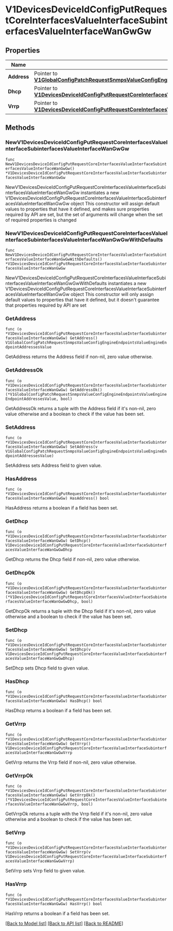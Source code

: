# V1DevicesDeviceIdConfigPutRequestCoreInterfacesValueInterfaceSubinterfacesValueInterfaceWanGwGw

## Properties

Name | Type | Description | Notes
------------ | ------------- | ------------- | -------------
**Address** | Pointer to [**V1GlobalConfigPatchRequestSnmpsValueConfigEngineEndpointsValueEngineEndpointAddressesValue**](V1GlobalConfigPatchRequestSnmpsValueConfigEngineEndpointsValueEngineEndpointAddressesValue.md) |  | [optional] 
**Dhcp** | Pointer to [**V1DevicesDeviceIdConfigPutRequestCoreInterfacesValueInterfaceSubinterfacesValueInterfaceWanGwGwDhcp**](V1DevicesDeviceIdConfigPutRequestCoreInterfacesValueInterfaceSubinterfacesValueInterfaceWanGwGwDhcp.md) |  | [optional] 
**Vrrp** | Pointer to [**V1DevicesDeviceIdConfigPutRequestCoreInterfacesValueInterfaceSubinterfacesValueInterfaceWanGwGwVrrp**](V1DevicesDeviceIdConfigPutRequestCoreInterfacesValueInterfaceSubinterfacesValueInterfaceWanGwGwVrrp.md) |  | [optional] 

## Methods

### NewV1DevicesDeviceIdConfigPutRequestCoreInterfacesValueInterfaceSubinterfacesValueInterfaceWanGwGw

`func NewV1DevicesDeviceIdConfigPutRequestCoreInterfacesValueInterfaceSubinterfacesValueInterfaceWanGwGw() *V1DevicesDeviceIdConfigPutRequestCoreInterfacesValueInterfaceSubinterfacesValueInterfaceWanGwGw`

NewV1DevicesDeviceIdConfigPutRequestCoreInterfacesValueInterfaceSubinterfacesValueInterfaceWanGwGw instantiates a new V1DevicesDeviceIdConfigPutRequestCoreInterfacesValueInterfaceSubinterfacesValueInterfaceWanGwGw object
This constructor will assign default values to properties that have it defined,
and makes sure properties required by API are set, but the set of arguments
will change when the set of required properties is changed

### NewV1DevicesDeviceIdConfigPutRequestCoreInterfacesValueInterfaceSubinterfacesValueInterfaceWanGwGwWithDefaults

`func NewV1DevicesDeviceIdConfigPutRequestCoreInterfacesValueInterfaceSubinterfacesValueInterfaceWanGwGwWithDefaults() *V1DevicesDeviceIdConfigPutRequestCoreInterfacesValueInterfaceSubinterfacesValueInterfaceWanGwGw`

NewV1DevicesDeviceIdConfigPutRequestCoreInterfacesValueInterfaceSubinterfacesValueInterfaceWanGwGwWithDefaults instantiates a new V1DevicesDeviceIdConfigPutRequestCoreInterfacesValueInterfaceSubinterfacesValueInterfaceWanGwGw object
This constructor will only assign default values to properties that have it defined,
but it doesn't guarantee that properties required by API are set

### GetAddress

`func (o *V1DevicesDeviceIdConfigPutRequestCoreInterfacesValueInterfaceSubinterfacesValueInterfaceWanGwGw) GetAddress() V1GlobalConfigPatchRequestSnmpsValueConfigEngineEndpointsValueEngineEndpointAddressesValue`

GetAddress returns the Address field if non-nil, zero value otherwise.

### GetAddressOk

`func (o *V1DevicesDeviceIdConfigPutRequestCoreInterfacesValueInterfaceSubinterfacesValueInterfaceWanGwGw) GetAddressOk() (*V1GlobalConfigPatchRequestSnmpsValueConfigEngineEndpointsValueEngineEndpointAddressesValue, bool)`

GetAddressOk returns a tuple with the Address field if it's non-nil, zero value otherwise
and a boolean to check if the value has been set.

### SetAddress

`func (o *V1DevicesDeviceIdConfigPutRequestCoreInterfacesValueInterfaceSubinterfacesValueInterfaceWanGwGw) SetAddress(v V1GlobalConfigPatchRequestSnmpsValueConfigEngineEndpointsValueEngineEndpointAddressesValue)`

SetAddress sets Address field to given value.

### HasAddress

`func (o *V1DevicesDeviceIdConfigPutRequestCoreInterfacesValueInterfaceSubinterfacesValueInterfaceWanGwGw) HasAddress() bool`

HasAddress returns a boolean if a field has been set.

### GetDhcp

`func (o *V1DevicesDeviceIdConfigPutRequestCoreInterfacesValueInterfaceSubinterfacesValueInterfaceWanGwGw) GetDhcp() V1DevicesDeviceIdConfigPutRequestCoreInterfacesValueInterfaceSubinterfacesValueInterfaceWanGwGwDhcp`

GetDhcp returns the Dhcp field if non-nil, zero value otherwise.

### GetDhcpOk

`func (o *V1DevicesDeviceIdConfigPutRequestCoreInterfacesValueInterfaceSubinterfacesValueInterfaceWanGwGw) GetDhcpOk() (*V1DevicesDeviceIdConfigPutRequestCoreInterfacesValueInterfaceSubinterfacesValueInterfaceWanGwGwDhcp, bool)`

GetDhcpOk returns a tuple with the Dhcp field if it's non-nil, zero value otherwise
and a boolean to check if the value has been set.

### SetDhcp

`func (o *V1DevicesDeviceIdConfigPutRequestCoreInterfacesValueInterfaceSubinterfacesValueInterfaceWanGwGw) SetDhcp(v V1DevicesDeviceIdConfigPutRequestCoreInterfacesValueInterfaceSubinterfacesValueInterfaceWanGwGwDhcp)`

SetDhcp sets Dhcp field to given value.

### HasDhcp

`func (o *V1DevicesDeviceIdConfigPutRequestCoreInterfacesValueInterfaceSubinterfacesValueInterfaceWanGwGw) HasDhcp() bool`

HasDhcp returns a boolean if a field has been set.

### GetVrrp

`func (o *V1DevicesDeviceIdConfigPutRequestCoreInterfacesValueInterfaceSubinterfacesValueInterfaceWanGwGw) GetVrrp() V1DevicesDeviceIdConfigPutRequestCoreInterfacesValueInterfaceSubinterfacesValueInterfaceWanGwGwVrrp`

GetVrrp returns the Vrrp field if non-nil, zero value otherwise.

### GetVrrpOk

`func (o *V1DevicesDeviceIdConfigPutRequestCoreInterfacesValueInterfaceSubinterfacesValueInterfaceWanGwGw) GetVrrpOk() (*V1DevicesDeviceIdConfigPutRequestCoreInterfacesValueInterfaceSubinterfacesValueInterfaceWanGwGwVrrp, bool)`

GetVrrpOk returns a tuple with the Vrrp field if it's non-nil, zero value otherwise
and a boolean to check if the value has been set.

### SetVrrp

`func (o *V1DevicesDeviceIdConfigPutRequestCoreInterfacesValueInterfaceSubinterfacesValueInterfaceWanGwGw) SetVrrp(v V1DevicesDeviceIdConfigPutRequestCoreInterfacesValueInterfaceSubinterfacesValueInterfaceWanGwGwVrrp)`

SetVrrp sets Vrrp field to given value.

### HasVrrp

`func (o *V1DevicesDeviceIdConfigPutRequestCoreInterfacesValueInterfaceSubinterfacesValueInterfaceWanGwGw) HasVrrp() bool`

HasVrrp returns a boolean if a field has been set.


[[Back to Model list]](../README.md#documentation-for-models) [[Back to API list]](../README.md#documentation-for-api-endpoints) [[Back to README]](../README.md)


